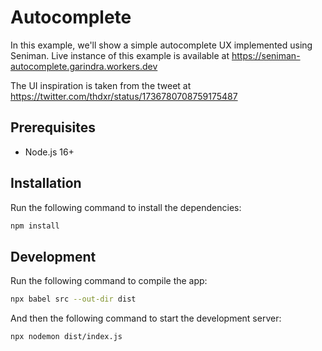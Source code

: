 # Autocomplete

In this example, we'll show a simple autocomplete UX implemented using Seniman. Live instance of this example is available at https://seniman-autocomplete.garindra.workers.dev

The UI inspiration is taken from the tweet at https://twitter.com/thdxr/status/1736780708759175487

## Prerequisites
- Node.js 16+

## Installation

Run the following command to install the dependencies:

```bash
npm install
```

## Development

Run the following command to compile the app:
```bash
npx babel src --out-dir dist
```

And then the following command to start the development server:

```bash
npx nodemon dist/index.js
```